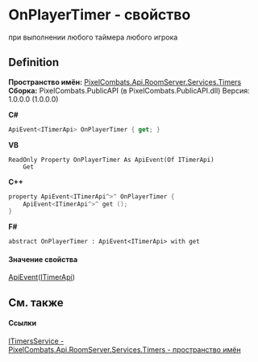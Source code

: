 # OnPlayerTimer - свойство


при выполнении любого таймера любого игрока



## Definition
**Пространство имён:** <a href="371274c7-7cea-bcb1-e32d-9fb1e088bb07">PixelCombats.Api.RoomServer.Services.Timers</a>  
**Сборка:** PixelCombats.PublicAPI (в PixelCombats.PublicAPI.dll) Версия: 1.0.0.0 (1.0.0.0)

**C#**
``` C#
ApiEvent<ITimerApi> OnPlayerTimer { get; }
```
**VB**
``` VB
ReadOnly Property OnPlayerTimer As ApiEvent(Of ITimerApi)
	Get
```
**C++**
``` C++
property ApiEvent<ITimerApi^>^ OnPlayerTimer {
	ApiEvent<ITimerApi^>^ get ();
}
```
**F#**
``` F#
abstract OnPlayerTimer : ApiEvent<ITimerApi> with get
```



#### Значение свойства
<a href="09cd41c4-e05d-d749-d641-73ffdf39afc5">ApiEvent</a>(<a href="04f31ee0-1099-1958-764e-858007901ce7">ITimerApi</a>)

## См. также


#### Ссылки
<a href="bb595a2c-7d6b-78ba-2238-ee9826f20539">ITimersService - </a>  
<a href="371274c7-7cea-bcb1-e32d-9fb1e088bb07">PixelCombats.Api.RoomServer.Services.Timers - пространство имён</a>  
